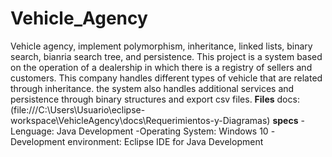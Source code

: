 # Vehicle_Agency
Vehicle agency, implement polymorphism, inheritance, linked lists, binary search, bianria search tree, and persistence.
This project is a system based on the operation of a dealership in which there is a registry of sellers and customers. 
This company handles different types of vehicle that are related through inheritance. the system also handles additional services 
and persistence through binary structures and export csv files.
**Files** 
docs: (file:///C:\Users\Usuario\eclipse-workspace\VehicleAgency\docs\Requerimientos-y-Diagramas)
**specs**
-Lenguage: Java Development
-Operating System: Windows 10
-Development environment: Eclipse IDE for Java Development
